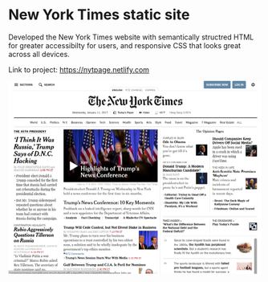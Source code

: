 <h1> New York Times static site</h1>
<p> Developed the New York Times website with semantically structred HTML for greater accessibilty for users, and responsive CSS that looks great across all devices.</p>

Link to project: https://nytpage.netlify.com

![Image of NYT](images/nyt.png)



